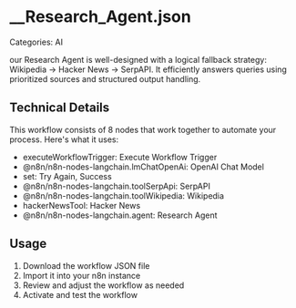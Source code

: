 # __Research_Agent.json

Categories: AI

our Research Agent is well-designed with a logical fallback strategy: Wikipedia → Hacker News → SerpAPI. It efficiently answers queries using prioritized sources and structured output handling.

## Technical Details

This workflow consists of 8 nodes that work together to automate your process. Here's what it uses:

- executeWorkflowTrigger: Execute Workflow Trigger
- @n8n/n8n-nodes-langchain.lmChatOpenAi: OpenAI Chat Model
- set: Try Again, Success
- @n8n/n8n-nodes-langchain.toolSerpApi: SerpAPI
- @n8n/n8n-nodes-langchain.toolWikipedia: Wikipedia
- hackerNewsTool: Hacker News
- @n8n/n8n-nodes-langchain.agent: Research Agent

## Usage

1. Download the workflow JSON file
2. Import it into your n8n instance
3. Review and adjust the workflow as needed
4. Activate and test the workflow

